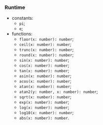 ### Runtime

- constants:
  - `pi`;
  - `e`;
- functions:
  - `floor(x: number): number`;
  - `ceil(x: number): number`;
  - `trunc(x: number): number`;
  - `round(x: number): number`;
  - `sin(x: number): number`;
  - `cos(x: number): number`;
  - `tan(x: number): number`;
  - `asin(x: number): number`;
  - `acos(x: number): number`;
  - `atan(x: number): number`;
  - `atan2(y: number, x: number): number`;
  - `sqrt(x: number): number`;
  - `exp(x: number): number`;
  - `log(x: number): number`;
  - `log10(x: number): number`;
  - `abs(x: number): number`.
